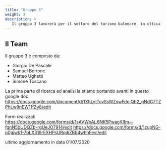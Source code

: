 ```yaml
---
title: "Gruppo 3"
weight: 3
description: >
   Il gruppo 3 lavorerà per il settore del turismo balneare, in ottica di trovare una soluzione per gli esercenti e con gli esercenti riguardo alla situazione post covid-19
---
```

## Il Team

Il gruppo 3 é composto da:

* Giorgio De Pascale
* Samuel Bertone  
* Matteo Ughetti
* Simone Toscano

La prima parte di ricerca ed analisi la stiamo portando avanti in questo google doc
https://docs.google.com/document/d/1XhLytTcvSsWZowFdqiQb2_gNdG7TZPhLw9nEW11fZy8/edit

Form realizzati
https://docs.google.com/forms/d/1sAVWpAj_6NK5PwagK8m--fgnN5bUDQZb-rgUeJO7914/edit
https://docs.google.com/forms/d/1zupNG-p0gjwk1-7bLX319rEXHPsURqdiZBb4whhFevI/edit

ultimo aggiornamento in data 01/07/2020
